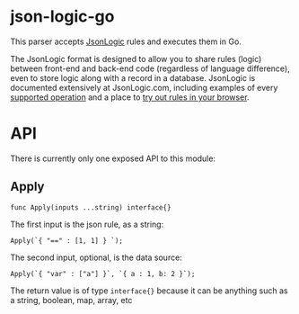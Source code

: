 # json-logic-go

This parser accepts [JsonLogic](http://jsonlogic.com/) rules and executes them in Go.

The JsonLogic format is designed to allow you to share rules (logic) between front-end and back-end code (regardless of language difference), even to store logic along with a record in a database. JsonLogic is documented extensively at JsonLogic.com, including examples of every [supported operation](http://jsonlogic.com/operations.html) and a place to [try out rules in your browser](http://jsonlogic.com/play.html).

# API
There is currently only one exposed API to this module:

## Apply
`func Apply(inputs ...string) interface{}`

The first input is the json rule, as a string:

``Apply(`{ "==" : [1, 1] } `);``

The second input, optional, is the data source:

``Apply(`{ "var" : ["a"] }`, `{ a : 1, b: 2 }`);``

The return value is of type `interface{}` because it can be anything such as a string, boolean, map, array, etc